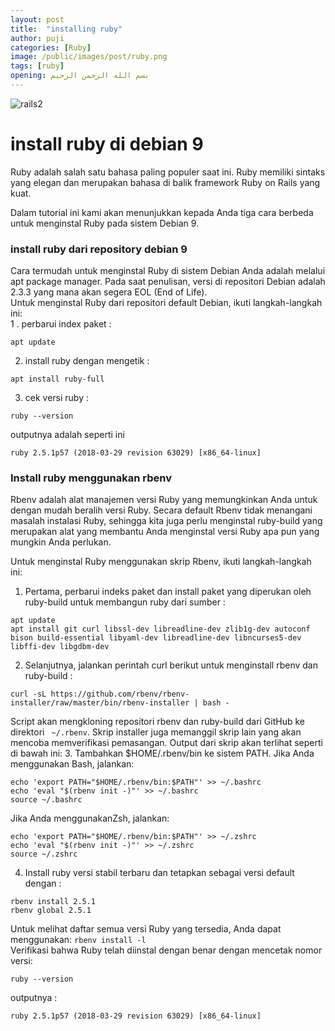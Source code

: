 ```yaml
---
layout: post
title:  "installing ruby"
author: puji
categories: [Ruby]
image: /public/images/post/ruby.png
tags: [ruby]
opening: بسم الله الرحمن الرحيم
---  
```

![rails2]({{site.url}}/public/images/post/ruby.png)  

# install ruby di debian 9  

Ruby adalah salah satu bahasa paling populer saat ini. Ruby memiliki sintaks yang elegan dan merupakan bahasa di balik framework Ruby on Rails yang kuat.

Dalam tutorial ini kami akan menunjukkan kepada Anda tiga cara berbeda untuk menginstal Ruby pada sistem Debian 9.  

### install ruby dari repository debian 9  
Cara termudah untuk menginstal Ruby di sistem Debian Anda adalah melalui apt package manager. Pada saat penulisan, versi di repositori Debian adalah 2.3.3 yang mana akan segera EOL (End of Life).  
Untuk menginstal Ruby dari repositori default Debian, ikuti langkah-langkah ini:  
1 . perbarui index paket :  
```
apt update
```
2. install ruby dengan mengetik :  
```
apt install ruby-full
```  
3. cek versi ruby : 
```
ruby --version
```  
outputnya adalah seperti ini 

``` 
ruby 2.5.1p57 (2018-03-29 revision 63029) [x86_64-linux]
```  

### Install ruby menggunakan rbenv  
Rbenv adalah alat manajemen versi Ruby yang memungkinkan Anda untuk dengan mudah beralih versi Ruby. Secara default Rbenv tidak menangani masalah instalasi Ruby, sehingga kita juga perlu menginstal ruby-build yang merupakan alat yang membantu Anda menginstal versi Ruby apa pun yang mungkin Anda perlukan.

Untuk menginstal Ruby menggunakan skrip Rbenv, ikuti langkah-langkah ini: 
1. Pertama, perbarui indeks paket dan install paket yang diperukan oleh ruby-build untuk membangun ruby dari sumber : 
```
apt update
apt install git curl libssl-dev libreadline-dev zlib1g-dev autoconf bison build-essential libyaml-dev libreadline-dev libncurses5-dev libffi-dev libgdbm-dev
```  
2. Selanjutnya, jalankan perintah curl berikut untuk menginstall rbenv dan ruby-build : 
```
curl -sL https://github.com/rbenv/rbenv-installer/raw/master/bin/rbenv-installer | bash -
```  
Script akan mengkloning repositori rbenv dan ruby-build dari GitHub ke direktori ``` ~/.rbenv```. Skrip installer juga memanggil skrip lain yang akan mencoba memverifikasi pemasangan. Output dari skrip akan terlihat seperti di bawah ini: 
3. Tambahkan $HOME/.rbenv/bin ke sistem PATH.
Jika Anda menggunakan Bash, jalankan:
```
echo 'export PATH="$HOME/.rbenv/bin:$PATH"' >> ~/.bashrc
echo 'eval "$(rbenv init -)"' >> ~/.bashrc
source ~/.bashrc
```  
Jika Anda menggunakanZsh, jalankan:
```
echo 'export PATH="$HOME/.rbenv/bin:$PATH"' >> ~/.zshrc
echo 'eval "$(rbenv init -)"' >> ~/.zshrc
source ~/.zshrc
```  
4. Install ruby versi stabil terbaru dan tetapkan sebagai versi default dengan : 
```
rbenv install 2.5.1
rbenv global 2.5.1
```  
Untuk melihat daftar semua versi Ruby yang tersedia, Anda dapat menggunakan: ```rbenv install -l```  
Verifikasi bahwa Ruby telah diinstal dengan benar dengan mencetak nomor versi:
```
ruby --version
```  
outputnya : 
```
ruby 2.5.1p57 (2018-03-29 revision 63029) [x86_64-linux]
```  
